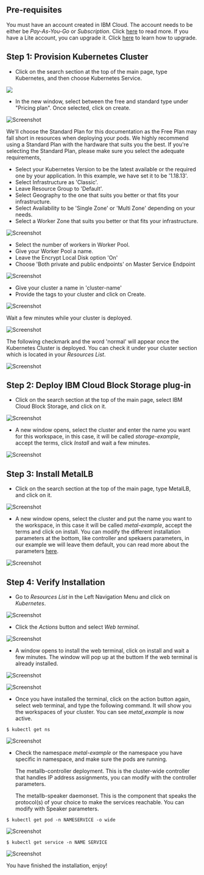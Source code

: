 ## Pre-requisites

You must have an account created in IBM Cloud. The account needs to be either be *Pay-As-You-Go* or *Subscription*. Click [here](https://cloud.ibm.com/docs/account?topic=account-accounts "here") to read more.
If you have a Lite account, you can upgrade it. Click [here](https://cloud.ibm.com/docs/account?topic=account-account-getting-started#account-gs-upgrade "here") to learn how to upgrade.

## Step 1: Provision Kubernetes Cluster

* Click on the search section at the top of the main page, type Kubernetes, and then choose Kubernetes Service.

![](Kubernetes1.PNG)

* In the new window, select between the free and standard type under "Pricing plan". Once selected, click on create.

![Screenshot](KubernetesPaid1.PNG)

We'll choose the Standard Plan for this documentation as the Free Plan may fall short in resources when deploying your pods. We highly recommend using a Standard Plan with the hardware that suits you the best. If you're selecting the Standard Plan, please make sure you select the adequate requirements,

* Select your Kubernetes Version to be the latest available or the required one by your application. In this example, we have set it to be '1.18.13'.
* Select Infrastructure as 'Classic'.
* Leave Resource Group to 'Default'.
* Select Geography to the one that suits you better or that fits your infrastructure.
* Select Availability to be 'Single Zone' or 'Multi Zone' depending on your needs.
* Select a Worker Zone that suits you better or that fits your infrastructure.

![Screenshot](KubernetesPaid2.PNG)

* Select the number of workers in Worker Pool.
* Give your Worker Pool a name.
* Leave the Encrypt Local Disk option 'On'
* Choose 'Both private and public endpoints' on Master Service Endpoint

![Screenshot](KubernetesPaid4.PNG)

* Give your cluster a name in 'cluster-name'
* Provide the tags to your cluster and click on Create.

![Screenshot](KubernetesPaid5.PNG)

Wait a few minutes while your cluster is deployed.

![Screenshot](KubernetesPaid3.PNG)

The following checkmark and the word 'normal' will appear once the Kubernetes Cluster is deployed. You can check it under your cluster section which is located in your *Resources List*.

![Screenshot](KubernetesPaid6.PNG)


## Step 2:  Deploy IBM Cloud Block Storage plug-in

* Click on the search section at the top of the main page, select IBM Cloud Block Storage, and click on it.

![Screenshot](Storage1.PNG)

* A new window opens, select the cluster and enter the name you want for this workspace, in this case, it will be called _storage-example_, accept the terms, click *Install* and wait a few minutes.

![Screenshot](StoragePaid1.PNG)


## Step 3: Install MetalLB

* Click on the search section at the top of the main page, type MetalLB, and click on it.

![Screenshot](metal1.PNG)

*  A new window opens, select the cluster and put the name you want to the workspace, in this case it will be called _metal-example_, accept the terms and click on install. You can modify the different installation parameters at the bottom, like controller and spekaers parameters, in our example we will leave them default, you can read more about the parameters [here](https://cloud.ibm.com/catalog/content/metallb "here").


![Screenshot](metal2.PNG)


## Step 4: Verify Installation

* Go to *Resources List* in the Left Navigation Menu and click on *Kubernetes*.

![Screenshot](test1.png)

* Click the *Actions* button and select *Web terminal*.

![Screenshot](test2.PNG)

* A window opens to install the web terminal, click on install and wait a few minutes. The window will pop up at the buttom If the web terminal is already installed.

![Screenshot](test3.PNG)

![Screenshot](test7.PNG)

* Once you have installed the terminal, click on the action button again, select web terminal, and type the following command. It will show you the workspaces of your cluster. You can see *metal_example* is now active.

`$ kubectl get ns`

![Screenshot](testmetal1.PNG)

* Check the namespace _metal-example_ or the namespace you have specific in namespace, and make sure the pods are running.

  The metallb-controller deployment. This is the cluster-wide controller that handles IP address assignments, you can modify with the controller parameters.

  The metallb-speaker daemonset. This is the component that speaks the protocol(s) of your choice to make the services reachable. You can modify with Speaker parameters.

`$ kubectl get pod -n NAMESERVICE -o wide`

![Screenshot](testmetal2.PNG)


`$ kubectl get service -n NAME SERVICE`

![Screenshot](testmetal3.PNG)

You have finished the installation, enjoy!

